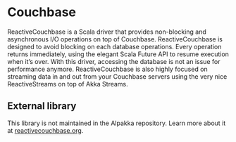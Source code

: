 # Couchbase

ReactiveCouchbase is a Scala driver that provides non-blocking and asynchronous I/O operations on top of Couchbase. ReactiveCouchbase is designed to avoid blocking on each database operations. Every operation returns immediately, using the elegant Scala Future API to resume execution when it’s over. With this driver, accessing the database is not an issue for performance anymore. ReactiveCouchbase is also highly focused on streaming data in and out from your Couchbase servers using the very nice ReactiveStreams on top of Akka Streams.

## External library

This library is not maintained in the Alpakka repository.
Learn more about it at [reactivecouchbase.org](http://reactivecouchbase.org/).
